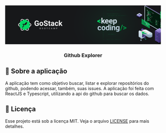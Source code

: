 <p align="center">
<img src="/images/logo_gostack.png"/>
</p>

<h3 align="center">
  Github Explorer
</h3>


## :rocket: Sobre a aplicação

A aplicação tem como objetivo buscar, listar e explorar repositórios do github, podendo acessar, também, suas issues. A aplicação foi feita com ReactJS e Typescript, utilizando a api do github para buscar os dados.


## :memo: Licença

Esse projeto está sob a licença MIT. Veja o arquivo [LICENSE](LICENSE.md) para mais detalhes.
